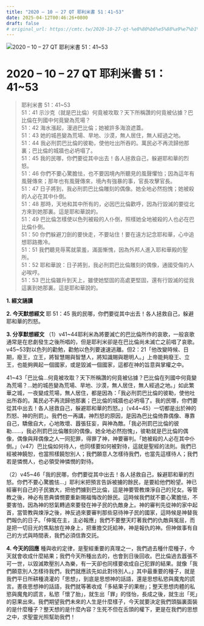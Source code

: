 ```yaml
---
title: "2020 – 10 – 27 QT 耶利米書 51：41~53"
date: 2025-04-12T00:46:26+0800
draft: false
# original_url: https://cmtc.tw/2020-10-27-qt-%e8%80%b6%e5%88%a9%e7%b1%b3%e6%9b%b8-51%ef%bc%9a4153
---
```


![2020 – 10 – 27 QT 耶利米書 51：41\~53](/images/qt.jpg   "2020 – 10 – 27 QT 耶利米書 51：41\~53")

# 2020 – 10 – 27 QT 耶利米書 51：41\~53

> 耶利米書 51：41\~53  
> 51：41 示沙克（就是巴比倫）何竟被攻取？天下所稱讚的何竟被佔據？巴比倫在列國中何竟變為荒場？  
> 51：42 海水漲起，漫過巴比倫；她被許多海浪遮蓋。  
> 51：43 她的城邑變為荒場、旱地、沙漠，無人居住，無人經過之地。  
> 51：44 我必刑罰巴比倫的彼勒，使他吐出所吞的。萬民必不再流歸他那裏；巴比倫的城牆也必坍塌了。  
> 51：45 我的民哪，你們要從其中出去！各人拯救自己，躲避耶和華的烈怒。  
> 51：46 你們不要心驚膽怯，也不要因境內所聽見的風聲懼怕；因為這年有風聲傳來；那年也有風聲傳來，境內有強暴的事，官長攻擊官長。  
> 51：47 日子將到，我必刑罰巴比倫雕刻的偶像。她全地必然抱愧；她被殺的人必在其中仆倒。  
> 51：48 那時，天地和其中所有的，必因巴比倫歡呼，因為行毀滅的要從北方來到她那裏。這是耶和華說的。  
> 51：49 巴比倫怎樣使以色列被殺的人仆倒，照樣她全地被殺的人也必在巴比倫仆倒。  
> 51：50 你們躲避刀劍的要快走，不要站住！要在遠方記念耶和華，心中追想耶路撒冷。  
> 51：51 我們聽見辱罵就蒙羞，滿面慚愧，因為外邦人進入耶和華殿的聖所。  
> 51：52 耶和華說：日子將到，我必刑罰巴比倫雕刻的偶像，通國受傷的人必唉哼。  
> 51：53 巴比倫雖升到天上，雖使她堅固的高處更堅固，還有行毀滅的從我這裏到她那裏。這是耶和華說的。

**1. 經文誦讀**

**2.  今天默想經文**
耶 51：45 我的民哪，你們要從其中出去！各人拯救自己，躲避耶和華的烈怒。

**3. 分享默想經文**
（1）v41\~44耶利米為將要滅亡的巴比倫所作的哀歌，一般哀歌通常是在悲劇發生之後所唱的，但是耶利米卻是在巴比倫尚未滅亡之前唱了哀歌。v45\~53對以色列的勸勉，勸勉以色列要速速逃離。但2：21「他改變時候、日期，廢王，立王，將智慧賜與智慧人，將知識賜與聰明人。」上帝能夠廢王、立王，也能夠興起一個國家，或是毀滅一個國家，這都在神的旨意與掌權之中。

41\~43「巴比倫…何竟被攻取？天下所稱讚的何竟被佔據？巴比倫在列國中何竟變為荒場？…她的城邑變為荒場、旱地、沙漠，無人居住，無人經過之地。」如此繁華之城，一夜變成荒場，無人居住，都是因為：「我必刑罰巴比倫的彼勒，使他吐出所吞的。萬民必不再流歸他那裏；巴比倫的城牆也必坍塌了。我的民哪，你們要從其中出去！各人拯救自己，躲避耶和華的烈怒。」（v44\~45）一切都是出於神的烈怒、神的刑罰」。我們也一再講，神烈怒的原因，是因為巴比倫倚靠偶像、專靠自己，驕傲自大，心地敗壞、囂張狂妄，與神為敵。「我必刑罰巴比倫的彼勒……，我必刑罰巴比倫雕刻的偶像。她全地必然抱愧」，彼勒就是巴比倫的偶像，偶像與拜偶像之人一同犯罪，得罪了神，神要審判。「她被殺的人必在其中仆倒。」（v47）巴比倫如何待人，也同樣要如何被對待，這就是聖經的法則。我們已經被神饒恕，也當照樣饒恕別人；我們願意人怎樣待我們，也當先這樣待人；我們若是憐憫人，也必領受神憐憫的對待。

（2）v45\~46「我的民哪，你們要從其中出去！各人拯救自己，躲避耶和華的烈怒。你們不要心驚膽怯…」耶利米把預言告訴被擄的餘民，是要給他們盼望。神已經審判自己的子民猶大，把他們擄到巴比倫，這是神要管教煉淨自己的兒女。等管教之後，神必有恩典憐憫要重新賜福悔改的餘民。這時候我們就不要心驚膽怯，不要害怕，因為神的怒氣轉過來要發在神子民的仇敵身上。神的審判先從神的家中起首，當管教與煉淨之後，神反過來要審判那些惡待神子民的國家，這時候是神替我們報仇的日子。「伸冤在主，主必報應」我們不要整天盯著我們的仇敵與冤屈，而是把一切目光的焦點放在神身上，把重擔交託給神，神是報仇的神。但神做事有自己的方式與時間表，我們必須信靠交託。

**4. 今天的回應**
種與收的定律，是聖經重要的真理之一，我們過去種什麼種子，今天就會收成什麼結果；我們今天所種出去的，也會到日後回收。巴比倫過去囂張不可一世，以毀滅欺壓別人為樂，有一天卻也同樣要收成自己犯罪的結果。就像「我們願意別人怎樣待我們，我們就應該先如此對待別人。」其中最重要的種子，就是我們平日所耕種澆灌的「思想」，到底是思想神的話語，還是思想私慾與魔鬼的謊言。晝夜思想神的話語，我們就等著收成「多結果子的果樹」；整天思想肉體的私慾與魔鬼的謊言，私慾「懷了胎」，就生出「罪」的怪怡，長成之後，就生出「死」的惡果出來。我們期望我們未來的人生是什麼樣子，今天就要決定我們頭腦裏面裝的是什麼種子？整天想的是什麼內容？生死不但在舌頭的權下，更是在我們的思想之中，求聖靈光照幫助我們！
